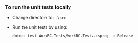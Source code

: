 ﻿### To run the unit tests locally
- Change directory to: `.\src`
- Run the unit tests by using: 

  ```dotnet test WorkBC.Tests/WorkBC.Tests.csproj -c Release```
